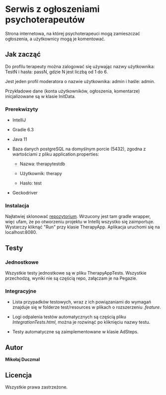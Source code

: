 # Serwis z ogłoszeniami psychoterapeutów

Strona internetowa, na której psychoterapeuci mogą zamieszczać ogłoszenia, a użytkownicy mogą je komentować.

## Jak zacząć

Do profilu terapeuty można zalogować się używając nazwy użytkownika: TestN i hasła: passN, gdzie N jest liczbą od 1 do 6.

Jest jeden profil moderatora o nazwie użytkownika: admin i haśle: admin.

Przykładowe dane (konta użytkowników, ogłoszenia, komentarze) inicjalizowane są w klasie InitData.
### Prerekwizyty

* IntelliJ

* Gradle 6.3

* Java 11

* Baza danych postgreSQL na domyślnym porcie (5432), zgodna z wartościami z pliku application.properties:

    * Nazwa: therapytestdb

    * Użytkownik: therapy

    * Hasło: test
    
* Geckodriver

### Instalacja

Najłatwiej sklonować [repozytorium](https://github.com/mduczmal/therapy). Wrzucony jest tam gradle wrapper, więc ufam, że po otworzeniu projektu w Intellij wszystko się zaimportuje. Wystarczy kliknąć "Run" przy klasie TherapyApp.
Aplikacja uruchomi się na localhost:8080.

## Testy

### Jednostkowe
Wszystkie testy jednostkowe są w pliku TherapyAppTests. Wszystkie przechodzą, wyniki nie są częścią repo, załączam je na Pegazie.

### Integracyjne

* Lista przypadków testowych, wraz z ich powiązaniami do wymagań znajduje się w folderze
test/resources w plikach o rozszerzeniu *.feature*.

* Logi odpalenia testów automatycznych są częścią pliku *IntegrationTests.html*,
można je rozwinąć po kliknięciu nazwy testu.

* Testy automatyczne są zaimplementowane w klasie AdSteps.

## Autor

**Mikołaj Duczmal**

## Licencja

Wszystkie prawa zastrzeżone.
```
```